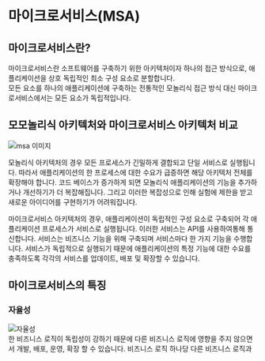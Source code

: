 # 마이크로서비스(MSA)

## 마이크로서비스란?

마이크로서비스란 소프트웨어를 구축하기 위한 아키텍처이자 하나의 접근 방식으로, 애플리케이션을 상호 독립적인 최소 구성 요소로 분할합니다. <br> 
모든 요소를 하나의 애플리케이션에 구축하는 전통적인 모놀리식 접근 방식 대신 마이크로서비스에서는 모든 요소가 독립적입니다.

## 모모놀리식 아키텍처와 마이크로서비스 아키텍처 비교
![msa 이미지](https://d1.awsstatic.com/Developer%20Marketing/containers/monolith_1-monolith-microservices.70b547e30e30b013051d58a93a6e35e77408a2a8.png) <br>

모놀리식 아키텍처의 경우 모든 프로세스가 긴밀하게 결합되고 단일 서비스로 실행됩니다. 
따라서 애플리케이션의 한 프로세스에 대한 수요가 급증하면 해당 아키텍처 전체를 확장해야 합니다. 
코드 베이스가 증가하게 되면 모놀리식 애플리케이션의 기능을 추가하거나 개선하기가 더 복잡해집니다. 
그리고 이러한 복잡성으로 인해 실험에 제한을 받고 새로운 아이디어를 구현하기가 어려워집니다.

마이크로서비스 아키텍처의 경우, 애플리케이션이 독립적인 구성 요소로 구축되어 각 애플리케이션 프로세스가 서비스로 실행됩니다. 
이러한 서비스는 API를 사용하여통해 통신합니다. 
서비스는 비즈니스 기능을 위해 구축되며 서비스마다 한 가지 기능을 수행합니다. 
서비스가 독립적으로 실행되기 때문에 애플리케이션의 특정 기능에 대한 수요를 충족하도록 각각의 서비스를 업데이트, 
배포 및 확장할 수 있습니다.

## 마이크로서비스의 특징

### 자율성
![자율성](https://d1.awsstatic.com/icons/benefit-icons/100x100_benefit_deployment2.c68823bf6f80f3f85c4fff89410069de9a1bd60c.png) <br>
한 비즈니스 로직이 독립성이 강하기 때문에 다른 비즈니스 로직에 영향을 주지 않으면서 개발, 배포, 운영, 확장 할 수 있습니다.
비즈니스 로직 하나당 다른 비즈니스 로직과 